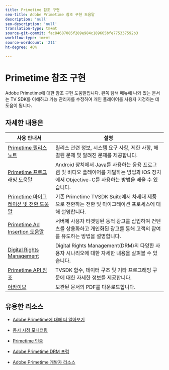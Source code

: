 ```yaml
---
title: Primetime 참조 구현
seo-title: Adobe Primetime 참조 구현 도움말
description: 'null'
seo-description: 'null'
translation-type: tm+mt
source-git-commit: fac84687085f289e984c189665bfe775337592b3
workflow-type: tm+mt
source-wordcount: '211'
ht-degree: 40%

---
```



# Primetime 참조 구현

Adobe Primetime에 대한 참조 구현 도움말입니다. 왼쪽 탐색 메뉴에 나와 있는 문서는 TV SDK를 이해하고 기능 관리자를 수정하여 개인 플레이어를 사용자 지정하는 데 도움이 됩니다.

## 자세한 내용은

| 사용 안내서 | 설명 |
|--- |--- |
| [Primetime 릴리스 노트](/help/release-notes/home.md) | 릴리스 관련 정보, 시스템 요구 사항, 제한 사항, 해결된 문제 및 알려진 문제를 제공합니다. |
| [Primetime 프로그래밍 도움말](/help/programming/home.md) | Android 장치에서 Java를 사용하는 응용 프로그램 및 비디오 플레이어를 개발하는 방법과 iOS 장치에서 Objective-C를 사용하는 방법을 배울 수 있습니다. |
| [Primetime 마이그레이션 및 전환 도움말](/help/migration-guides/home.md) | 기존 Primetime TVSDK Suite에서 차세대 제품으로 전환하는 전환 및 마이그레이션 프로세스에 대해 설명합니다. |
| [Primetime Ad Insertion 도움말](/help/dynamic-ad-insertion/home.md) | 서버에 사용자 타겟팅된 동적 광고를 삽입하여 컨텐츠를 상용화하고 개인화된 광고를 통해 고객의 참여를 유도하는 방법을 설명합니다. |
| [Digital Rights Management](/help/digital-rights-management/home.md) | Digital Rights Management(DRM)의 다양한 사용자 시나리오에 대한 자세한 내용을 살펴볼 수 있습니다. |
| [Primetime API 참조](/help/reference/api-references.md) | TVSDK 함수, 데이터 구조 및 기타 프로그래밍 구문에 대한 자세한 정보를 제공합니다. |
| [아카이브](https://helpx.adobe.com/primetime/archives.html) | 보관된 문서의 PDF를 다운로드합니다. |

## 유용한 리소스

* [Adobe Primetime에 대해 더 알아보기](https://www.adobe.com/in/marketing/primetime.html)

* [동시 시청 모니터링](https://tve.helpdocsonline.com/concurrency-monitoring-introduction)

* [Primetime 인증](https://tve.helpdocsonline.com/home)

* [Adobe Primetime DRM 포럼](https://forums.adobe.com/community/adobe_access)

* [Adobe Primetime 개발자 리소스](https://www.adobe.com/devnet/primetime.html)